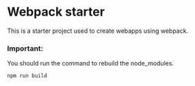 # Webpack starter

This is a starter project used to create webapps using webpack. 

### Important: 

You should run the command to rebuild the node_modules. 

```
npm run build
```
